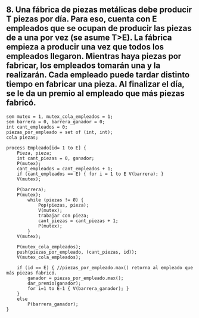 ## 8. Una fábrica de piezas metálicas debe producir T piezas por día. Para eso, cuenta con E empleados que se ocupan de producir las piezas de a una por vez (se asume T>E). La fábrica empieza a producir una vez que todos los empleados llegaron. Mientras haya piezas por fabricar, los empleados tomarán una y la realizarán. Cada empleado puede tardar distinto tiempo en fabricar una pieza. Al finalizar el día, se le da un premio al empleado que más piezas fabricó.
```
sem mutex = 1, mutex_cola_empleados = 1;
sem barrera = 0, barrera_ganador = 0;
int cant_empleados = 0;
piezas_por_empleado = set of (int, int);
cola piezas;

process Empleado[id= 1 to E] {
    Pieza, pieza;
    int cant_piezas = 0, ganador;
    P(mutex);
    cant_empleados = cant_empleados + 1;
    if (cant_empleados == E) { for i = 1 to E V(barrera); }
    V(mutex);

    P(barrera);
    P(mutex);
        while (piezas != Ø) {
            Pop(piezas, pieza);
            V(mutex);
            trabajar con pieza;
            cant_piezas = cant_piezas + 1;
            P(mutex);
        }
    V(mutex);

    P(mutex_cola_empleados);
    push(piezas_por_empleado, (cant_piezas, id));
    V(mutex_cola_empleados);

    if (id == E) { //piezas_por_empleado.max() retorna al empleado que más piezas fabricó.
        ganador = piezas_por_empleado.max();
        dar_premio(ganador);
        for i=1 to E-1 { V(barrera_ganador); }
    }  
    else
        P(barrera_ganador);
}   
```
